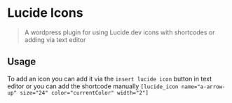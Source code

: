 # Lucide Icons

> A wordpress plugin for using Lucide.dev icons with shortcodes or adding via text editor

## Usage

To add an icon you can add it via the `insert lucide icon` button in text editor or you can add the shortcode manually `[lucide_icon name="a-arrow-up" size="24" color="currentColor" width="2"]`
